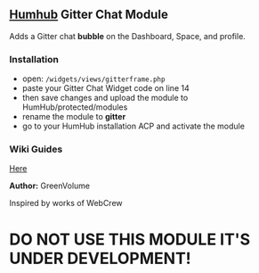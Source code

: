 ## **[Humhub](https://www.humhub.org) Gitter Chat Module**

Adds a Gitter chat **bubble** on the Dashboard, Space, and profile.

### Installation

-  open: `/widgets/views/gitterframe.php`
-  paste your Gitter Chat Widget code on line 14
-  then save changes and upload the module to HumHub/protected/modules
-  rename the module to **gitter**
-  go to your HumHub installation ACP and activate the module

### Wiki Guides
[Here](https://github.com/GreenVolume/humhub-gitter-module/wiki)

__Author:__ GreenVolume

Inspired by works of WebCrew

# DO NOT USE THIS MODULE IT'S UNDER DEVELOPMENT!
